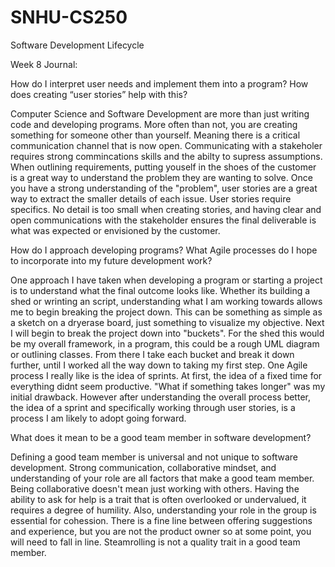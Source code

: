 # SNHU-CS250
Software Development Lifecycle

Week 8 Journal:

How do I interpret user needs and implement them into a program? How does creating “user stories” help with this?

Computer Science and Software Development are more than just writing code and developing programs. More often than not, you are creating something for someone other than yourself. Meaning there is a critical communication channel that is now open. Communicating with a stakeholer requires strong commincations skills and the abilty to supress assumptions. When outlining requirements, putting youself in the shoes of the customer is a great way to understand the problem they are wanting to solve. Once you have a strong understanding of the "problem", user stories are a great way to extract the smaller details of each issue. User stories require specifics. No detail is too small when creating stories, and having clear and open communications with the stakeholder ensures the final deliverable is what was expected or envisioned by the customer. 

How do I approach developing programs? What Agile processes do I hope to incorporate into my future development work?

One approach I have taken when developing a program or starting a project is to understand what the final outcome looks like. Whether its building a shed or wrinting an script, understanding what I am working towards allows me to begin breaking the project down. This can be something as simple as a sketch on a dryerase board, just something to visualize my objective. Next I will begin to break the project down into "buckets". For the shed this would be my overall framework, in a program, this could be a rough UML diagram or outlining classes. From there I take each bucket and break it down further, until I worked all the way down to taking my first step. 
One Agile process I really like is the idea of sprints. At first, the idea of a fixed time for everything didnt seem productive. "What if something takes longer" was my initial drawback. However after understanding the overall process better, the idea of a sprint and specifically working through user stories, is a process I am likely to adopt going forward. 

What does it mean to be a good team member in software development?

Defining a good team member is universal and not unique to software development. Strong communication, collaborative mindset, and understanding of your role are all factors that make a good team member. Being collaborative doesn't mean just working with others. Having the ability to ask for help is a trait that is often overlooked or undervalued, it requires a degree of humility. Also, understanding your role in the group is essential for cohession. There is a fine line between offering suggestions and experience, but you are not the product owner so at some point, you will need to fall in line. Steamrolling is not a quality trait in a good team member. 
